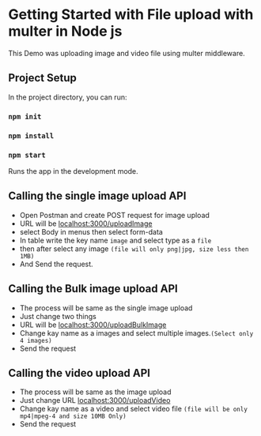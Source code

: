 # Getting Started with File upload with multer in Node js
This Demo was uploading image and video file using multer middleware.

## Project Setup
In the project directory, you can run:

### `npm init`
### `npm install`
### `npm start`

Runs the app in the development mode.

## Calling the single image upload API
- Open Postman and create POST request for image upload
- URL will be [localhost:3000/uploadImage](http://localhost:3000/uploadImage)
- select Body in menus then select form-data
- In table write the key name `image` and select type as a `file`
- then after select any image `(file will only png|jpg, size less then 1MB)`
- And Send the request.

## Calling the Bulk image upload API
- The process will be same as the single image upload
- Just change two things
- URL will be [localhost:3000/uploadBulkImage](http://localhost:3000/uploadBulkImage)
- Change kay name as a images and select multiple images.`(Select only 4 images)`
- Send the request

## Calling the video upload API
- The process will be same as the image upload
- Just change URL [localhost:3000/uploadVideo](http://localhost:3000/uploadVideo)
- Change kay name as a video and select video file `(file will be only mp4|mpeg-4 and size 10MB Only)`
- Send the request
